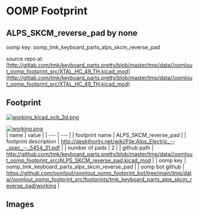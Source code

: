# OOMP Footprint  
## ALPS_SKCM_reverse_pad  by none  
  
oomp key: oomp_tmk_keyboard_parts_alps_skcm_reverse_pad  
  
source repo at: [http://gitlab.com/tmk/keyboard_parts.pretty/blob/master/tmp/data//oomlout_oomp_footprint_src/XTAL_HC_49_TH.kicad_mod](http://gitlab.com/tmk/keyboard_parts.pretty/blob/master/tmp/data//oomlout_oomp_footprint_src/XTAL_HC_49_TH.kicad_mod)  
## Footprint  
  
[![working_kicad_pcb_3d.png](working_kicad_pcb_3d_600.png)](working_kicad_pcb_3d.png)  
  
[![working.png](working_600.png)](working.png)  
| name | value | 
| --- | --- | 
| footprint name | ALPS_SKCM_reverse_pad | 
| footprint description | http://deskthority.net/wiki/File:Alps_Electric_--_spec_--_5454_31.pdf | 
| number of pads | 2 | 
| github path | http://github.com/tmk/keyboard_parts.pretty/blob/master/tmp/data//oomlout_oomp_footprint_src/ALPS_SKCM_reverse_pad.kicad_mod | 
| oomp key | oomp_tmk_keyboard_parts_alps_skcm_reverse_pad | 
| oomp bot github | https://github.com/oomlout/oomlout_oomp_footprint_bot/tree/main/tmp/data//oomlout_oomp_footprint_src/footprints/tmk_keyboard_parts_alps_skcm_reverse_pad/working | 
## Images  
